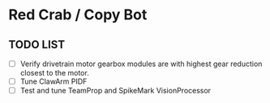 # Red Crab / Copy Bot
## TODO LIST
- [ ] Verify drivetrain motor gearbox modules are with highest gear reduction closest to the motor.
- [ ] Tune ClawArm PIDF
- [ ] Test and tune TeamProp and SpikeMark VisionProcessor
